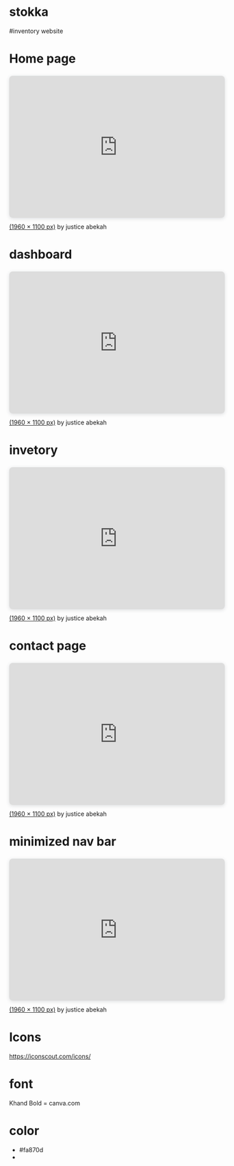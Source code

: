 # stokka
#inventory website

# Home page

<div style="position: relative; width: 100%; height: 0; padding-top: 56.1224%;
 padding-bottom: 48px; box-shadow: 0 2px 8px 0 rgba(63,69,81,0.16); margin-top: 1.6em; margin-bottom: 0.9em; overflow: hidden;
 border-radius: 8px; will-change: transform;">
  <iframe loading="lazy" style="position: absolute; width: 100%; height: 100%; top: 0; left: 0; border: none; padding: 0;margin: 0;"
    src="https:&#x2F;&#x2F;www.canva.com&#x2F;design&#x2F;DAFGrTkduNQ&#x2F;watch?embed" allowfullscreen="allowfullscreen" allow="fullscreen">
  </iframe>
</div>
<a href="https:&#x2F;&#x2F;www.canva.com&#x2F;design&#x2F;DAFGrTkduNQ&#x2F;watch?utm_content=DAFGrTkduNQ&amp;utm_campaign=designshare&amp;utm_medium=embeds&amp;utm_source=link" target="_blank" rel="noopener"> (1960 × 1100 px)</a> by justice abekah


# dashboard

<div style="position: relative; width: 100%; height: 0; padding-top: 56.1224%;
 padding-bottom: 48px; box-shadow: 0 2px 8px 0 rgba(63,69,81,0.16); margin-top: 1.6em; margin-bottom: 0.9em; overflow: hidden;
 border-radius: 8px; will-change: transform;">
  <iframe loading="lazy" style="position: absolute; width: 100%; height: 100%; top: 0; left: 0; border: none; padding: 0;margin: 0;"
    src="https:&#x2F;&#x2F;www.canva.com&#x2F;design&#x2F;DAFGrTkduNQ&#x2F;watch?embed" allowfullscreen="allowfullscreen" allow="fullscreen">
  </iframe>
</div>
<a href="https:&#x2F;&#x2F;www.canva.com&#x2F;design&#x2F;DAFGrTkduNQ&#x2F;watch?utm_content=DAFGrTkduNQ&amp;utm_campaign=designshare&amp;utm_medium=embeds&amp;utm_source=link" target="_blank" rel="noopener"> (1960 × 1100 px)</a> by justice abekah

# invetory 

<div style="position: relative; width: 100%; height: 0; padding-top: 56.1224%;
 padding-bottom: 48px; box-shadow: 0 2px 8px 0 rgba(63,69,81,0.16); margin-top: 1.6em; margin-bottom: 0.9em; overflow: hidden;
 border-radius: 8px; will-change: transform;">
  <iframe loading="lazy" style="position: absolute; width: 100%; height: 100%; top: 0; left: 0; border: none; padding: 0;margin: 0;"
    src="https:&#x2F;&#x2F;www.canva.com&#x2F;design&#x2F;DAFGrTkduNQ&#x2F;watch?embed" allowfullscreen="allowfullscreen" allow="fullscreen">
  </iframe>
</div>
<a href="https:&#x2F;&#x2F;www.canva.com&#x2F;design&#x2F;DAFGrTkduNQ&#x2F;watch?utm_content=DAFGrTkduNQ&amp;utm_campaign=designshare&amp;utm_medium=embeds&amp;utm_source=link" target="_blank" rel="noopener"> (1960 × 1100 px)</a> by justice abekah

# contact page 
<div style="position: relative; width: 100%; height: 0; padding-top: 56.1224%;
 padding-bottom: 48px; box-shadow: 0 2px 8px 0 rgba(63,69,81,0.16); margin-top: 1.6em; margin-bottom: 0.9em; overflow: hidden;
 border-radius: 8px; will-change: transform;">
  <iframe loading="lazy" style="position: absolute; width: 100%; height: 100%; top: 0; left: 0; border: none; padding: 0;margin: 0;"
    src="https:&#x2F;&#x2F;www.canva.com&#x2F;design&#x2F;DAFGrTkduNQ&#x2F;watch?embed" allowfullscreen="allowfullscreen" allow="fullscreen">
  </iframe>
</div>
<a href="https:&#x2F;&#x2F;www.canva.com&#x2F;design&#x2F;DAFGrTkduNQ&#x2F;watch?utm_content=DAFGrTkduNQ&amp;utm_campaign=designshare&amp;utm_medium=embeds&amp;utm_source=link" target="_blank" rel="noopener">  (1960 × 1100 px)</a> by justice abekah

# minimized nav bar

<div style="position: relative; width: 100%; height: 0; padding-top: 56.1224%;
 padding-bottom: 48px; box-shadow: 0 2px 8px 0 rgba(63,69,81,0.16); margin-top: 1.6em; margin-bottom: 0.9em; overflow: hidden;
 border-radius: 8px; will-change: transform;">
  <iframe loading="lazy" style="position: absolute; width: 100%; height: 100%; top: 0; left: 0; border: none; padding: 0;margin: 0;"
    src="https:&#x2F;&#x2F;www.canva.com&#x2F;design&#x2F;DAFGrTkduNQ&#x2F;watch?embed" allowfullscreen="allowfullscreen" allow="fullscreen">
  </iframe>
</div>
<a href="https:&#x2F;&#x2F;www.canva.com&#x2F;design&#x2F;DAFGrTkduNQ&#x2F;watch?utm_content=DAFGrTkduNQ&amp;utm_campaign=designshare&amp;utm_medium=embeds&amp;utm_source=link" target="_blank" rel="noopener"> (1960 × 1100 px)</a> by justice abekah

# Icons
https://iconscout.com/icons/

# font 
Khand Bold = canva.com

# color
- #fa870d
- 
